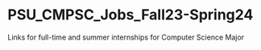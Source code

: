 # PSU_CMPSC_Jobs_Fall23-Spring24
Links for full-time and summer internships for Computer Science Major
